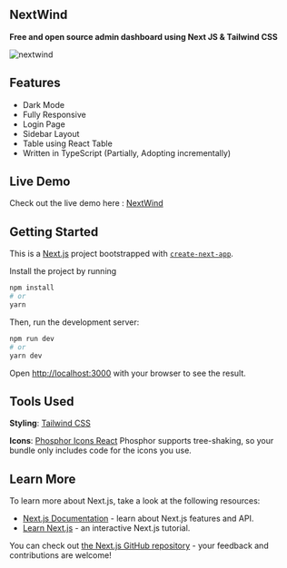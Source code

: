## NextWind

**Free and open source admin dashboard using Next JS & Tailwind CSS**

![nextwind](https://user-images.githubusercontent.com/20199342/163722924-0423a807-5553-4d8f-968a-9b1499337e75.png)

## Features

- Dark Mode
- Fully Responsive
- Login Page
- Sidebar Layout
- Table using React Table
- Written in TypeScript (Partially, Adopting incrementally)

## Live Demo

Check out the live demo here : [NextWind](https://dashnextwind.vercel.app/)

## Getting Started

This is a [Next.js](https://nextjs.org/) project bootstrapped with [`create-next-app`](https://github.com/vercel/next.js/tree/canary/packages/create-next-app).

Install the project by running

```bash
npm install
# or
yarn
```

Then, run the development server:

```bash
npm run dev
# or
yarn dev
```

Open [http://localhost:3000](http://localhost:3000) with your browser to see the result.

## Tools Used

**Styling**: [Tailwind CSS](https://tailwindcss.com/)

**Icons**: [Phosphor Icons React](https://www.npmjs.com/package/phosphor-react)
Phosphor supports tree-shaking, so your bundle only includes code for the icons you use.

## Learn More

To learn more about Next.js, take a look at the following resources:

- [Next.js Documentation](https://nextjs.org/docs) - learn about Next.js features and API.
- [Learn Next.js](https://nextjs.org/learn) - an interactive Next.js tutorial.

You can check out [the Next.js GitHub repository](https://github.com/vercel/next.js/) - your feedback and contributions are welcome!
